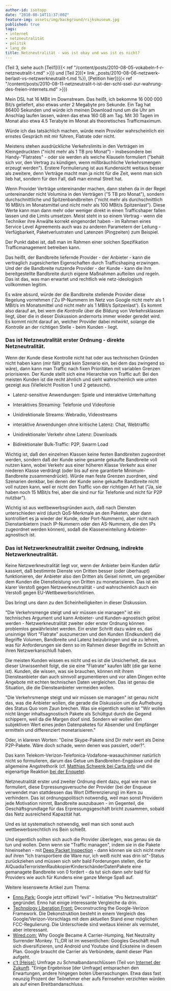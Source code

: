 ```yaml
---
author-id: isotopp
date: "2010-08-14T11:37:00Z"
feature-img: assets/img/background/rijksmuseum.jpg
published: true
tags:
- internet
- netzneutralität
- politik
- lang_de
title: Netzneutralität - was ist okay und was ist es nicht?
---
```

(Teil 3, siehe auch 
[Teil1]({{< ref "/content/posts/2010-08-05-vokabeln-f-r-netzneutralit-t.md" >}}) und
[Teil 2]({* link _posts/2010-08-06-netzwerk-berlast-vs-netzwerkneutralit-t.md %}), 
[Petition hier]({{< ref "/content/posts/2010-08-11-netzneutralit-t-ist-der-schl-ssel-zur-wahrung-des-freien-internets.md" >}})

Mein DSL hat 16 MBit im Downstream. Das heißt, ich bekomme 16 000 000 Bit/s
geliefert, also etwas unter 2 Megabyte pro Sekunde. Ein Tag hat 86400
Sekunden und würde ich meinen Download rund um die Uhr am Anschlag laufen
lassen, wären das etwa 160 GB am Tag. Mit 30 Tagen im Monat also etwa 4.5
Terabyte im Monat als theoretisches Trafficmaximum.

Würde ich das tatsächlich machen, würde mein Provider wahrscheinlich ein
ernstes Gespräch mit mir führen, Flatrate oder nicht.

Meistens stehen ausdrückliche Verkehrslimits in den Verträgen im
Kleingedruckten ("nicht mehr als 1 TB pro Monat") - insbesondere bei
Handy-"Flatrates" - oder sie werden als weiche Klauseln formuliert ("behält
sich vor, den Vertrag zu kündigen, wenn mißbräuchliche Verkehrsmengen
erzeugt werden"). Erstere Formulierung ist aus Kundensicht weitaus besser
als zweitere, denn Verträge macht man ja nicht für die Zeit, wenn man sich
lieb hat, sondern für den Fall, daß man einmal Streit hat.

Wenn Provider Verträge untereinander machen, dann stehen da in der Regel
untereinander nicht Volumina in den Verträgen ("5 TB pro Monat"), sondern
durchschnittliche und Spitzenbandbreiten ("nicht mehr als durchschnittlich
16 MBit/s im Monatsmittel und nicht mehr als 100 MBit/s Spitzenlast"). Diese
Werte kann man dann mehr oder weniger direkt in einen Trafficshaper fallen
lassen und die Limits umsetzen. Meist steht in so einem Vertrag - wenn die
Techniker ihre Anwälte korrekt eingenordet haben - im Rahmen eines Service
Level Agreements auch was zu anderen Parametern der Leitung - Verfügbarkeit,
Paketverlustraten und Latenzen (Pingzeiten) zum Beispiel.

Der Punkt dabei ist, daß man im Rahmen einer solchen Spezifikation
Trafficmanagement betreiben kann.

Das heißt, der Bandbreite liefernde Provider - der Anbieter - kann die
vertraglich zugesicherten Eigenschaften durch Trafficshaping erzwingen. Und
der die Bandbreite nutzende Provider - der Kunde - kann die ihm
bereitgestellte Bandbreite durch eigene Maßnahmen aufteilen und regeln. Das
ist das, was man erwartet und rechtlich wie netz-ideologisch vollkommen
legitim.

Es wäre absurd, würde der die Bandbreite stellende Provider diese Regelung
vornehmen ('Zu IP-Nummern im Netz von Google nicht mehr als 1 MBit/s im
Monatsmittel und nicht mehr als 1 MBit/s Spitzenlast'). Es kommt also darauf
an, bei wem die _Kontrolle_ über die Bildung von Verkehrsklassen liegt, über
die in dieser Diskussion andernorts immer wieder geredet wird. Es kommt
nicht darauf an, welcher Provider dabei _mitwirkt_, solange die _Kontrolle_
an der richtigen Stelle - beim Kunden - liegt.

### Das ist Netzneutralität erster Ordnung - direkte Netzneutralität.

Wenn der Kunde diese Kontrolle nicht hat oder aus technischen Gründen nicht
haben kann (mir fällt grad kein Szenario ein, bei dem das zwingend so wäre),
dann kann man Traffic nach fixen Prioritäten mit variablen Grenzen
priorisieren. Der Kunde stellt sich eine Hierarchie von Traffic auf: Bei den
meisten Kunden ist die recht ähnlich und sieht wahrscheinlich wie unten
gezeigt aus (Vielleicht Position 1 und 2 getauscht).

- Latenz-sensitive Anwendungen: Spiele und interaktive
  Unterhaltung
- Interaktives Streaming: Telefonie und Videofonie
- Unidirektionale Streams: Webradio, Videostreams</li><li>interaktive Anwendungen ohne kritische Latenz: Chat,
  Webtraffic
- Unidirektionaler Verkehr ohne Latenz: Downloads

- Bidirektionaler Bulk-Traffic: P2P, Swarm Load

Wichtig ist, daß den einzelnen Klassen keine festen Bandbreiten zugeordnet
werden, sondern daß der Kunde seine gesamte gekaufte Bandbreite voll nutzen
kann, wobei Verkehr aus einer höheren Klasse Verkehr aus einer niederen
Klasse verdrängt (oder bis auf eine garantierte Minimum-Bandbreite
zusammendrückt). Würde man feste Grenzen zuordnen, sind Szenarien denkbar,
bei denen der Kunde seine gekaufte Bandbreite nicht voll nutzen kann, weil
er nicht den Traffic von der richtigen Art hat ("Ja, sie haben noch 15
MBit/s frei, aber die sind nur für Telefonie und nicht für P2P nutzbar").

Wichtig ist aus wettbewerbsgründen auch, daß nach Diensten unterschieden
wird (durch QoS-Merkmale an den Paketen, aber dann kontrolliert es ja wieder
der Kunde, oder Port-Nummern), aber nicht nach Dienstanbietern (nach
IP-Nummern oder den AS-Nummern, die den IPs zugeordnet werden können), sodaß
die Klasseneinteilung Anbieter-agnostisch ist.

### Das ist Netzwerkneutralität zweiter Ordnung, indirekte Netzwerkneutralität.

Keine Netzwerkneutralität liegt vor, wenn der Anbieter beim Kunden dafür
kassiert, daß bestimmte Dienste von Dritten besser (oder überhaupt)
funktionieren, der Anbieter also den Dritten als Geisel nimmt, um gegenüber
dem Kunden die Dienstleistung von Dritten zu monetarisieren. Das ist ein
klarer Verstoß gegen Netzwerkneutralität - und wahrscheinlich auch ein
Verstoß gegen EU-Wettbewerbsrichtlinien.

Das bringt uns dann zu den Scheinheiligkeiten in dieser Diskussion.

"Die Verkehrsmenge steigt und wir müssen sie managen" ist ein technisches
Argument und kann Anbieter- und Kunden-agnostisch gelöst werden -
Netzwerkneutralität zweiter oder erster Ordnung können problemlos
gewährleistet werden. Ein erster Schritt dazu wäre es, das unsinnige Wort
"Flatrate" auszumerzen und den Kunden (Endkunden!) die Begriffe Volumen,
Bandbreite und Latenz beizubringen und sie zu lehren, was für Anforderungen
sie denn so im Rahmen dieser Begriffe im Schnitt an ihren Netzwerkanschluß
haben.

Die meisten Kunden wissen es nicht und es ist die Unsicherheit, die aus
dieser Unwissenheit folgt, die sie eine "Flatrate" kaufen läßt (die gar
keine ist). Kunden, die wissen, was sie brauchen, können mit ihrem
Diensteanbieter dan auch sinnvoll argumentieren und vor allen Dingen echte
Angebote mit echten technischen Daten vergleichen. Das ist genau die
Situation, die die Diensteanbieter vermeiden wollen.

"Die Verkehrsmenge steigt und wir müssen sie managen" ist genau nicht das,
was die Anbieter wollen, die gerade die Diskussion um die Aufhebung des
Status Quo vom Zaun brechen. Was sie eigentlich wollen ist "Wir wollen nicht
länger inhaltsagnostisch Pakete als Schüttgut durch die Gegend schippern,
weil da die Margen doof sind. Sondern wir wollen den subjektiven Wert eines
jeden Datenpaketes für Absender und Empfänger ermitteln und differenziert
monetarisieren."

Oder, in klareren Worten: "Deine Skype-Pakete sind Dir mehr wert als Deine
P2P-Pakete. Wäre doch schade, wenn denen was passiert, oder?".

Das kann Telekom-Verizon-Telefonica-Vodafone-wasauchimmer natürlich nicht so
formulieren, darum das Getue um Bandbreiten-Engpässe und die allgemeine
Angstrethorik (cf.
[Matthias Schwenk bei Carta.Info](http://carta.info/32218/google-verizon-und-das-netz-der-zukunft/)
und die eigenartige Reaktion
[bei der Enquete](http://petertauber.wordpress.com/2010/08/11/netzneutralitat-ja-aber-differenziert/)).

Netzneutralität erster und zweiter Ordnung dient dazu, egal wie man sie
formuliert, diese Erpressungsversuche der Provider (bei der Enqueue
verwendet man stattdessen das Wort Differenzierung) im Kern zu verhindern.
Das ist ordnungspolitisch notwendig, weil man sonst Providern jede
Motivation nimmt, Bandbreite auszubauen - im Gegenteil, die
Geschäftsgrundlage für das Erpressungsgeschäft bricht zusammen, sobald das
Netz ausreichend Kapazität hat.

Und es ist systematisch notwendig, weil man sich sonst auch
wettbewerbsrechtlich ins Bein schießt.

Und eigentlich sollten sich auch die Provider überlegen, was genau sie da
tun und wollen. Denn wenn sie "Traffic managen", indem sie in die Pakete
hineinsehen - mit
[Deep Packet Inspection](http://de.wikipedia.org/wiki/Deep_Packet_Inspection) - dann
können sie sich nicht mehr auf ihren "Ich transportiere die Ware nur, ich
weiß nicht was drin ist"-Status zurückziehen und müssen sich sehr bald
Forderungen stellen, die für
AlQuadiaTerroristenRaubkopierKinderschänderDatenPakete  eine gemanagete
Bandbreite von 0 fordert - da tut sich dann sehr bald für Providers wie auch
für Kundens eine ganze Menge Spaß auf.

Weitere lesenswerte Artikel zum Thema:

- [Enno Park:](http://yuccatree.de/2010/08/google-jetzt-offiziell-evil-initiative-pro-netzneutralitat-gegrundet/)
  Google jetzt offiziell “evil” – Initiative “Pro Netzneutralität”
  gegründet. Enno hat einige interessante Vergleiche da drin.
- [Technology Liberation Front:](http://techliberation.com/2010/08/10/deconstructing-the-google-verizon-framework/)
  Deconstructing the Google-Verizon Framework. Die Dekonstruktion besteht in
  einem Vergleich des Google/Verizon-Vorschlags mit dem aktuellen Stand
  einer möglichen FCC-Regulierung. Die Unterschiede sind weitaus kleiner als
  vermutet, aber interessant.
- [Wired.com:](http://www.wired.com/epicenter/2010/08/why-google-became-a-carrier-humping-net-neutrality-surrender-monkey/all/1)
  Why Google Became A Carrier-Humping, Net Neutrality Surrender Monkey.
  TL;DR ist im wesentlichen: Googles Geschäft muß sich diversifizieren, und
  Android und Youtube sind Ecksteine in diesem Plan. Google braucht die
  Carrier als Verbündete, damit dieser Plan aufgeht.
- [c't (Heise):](http://www.heise.de/ct/artikel/Nie-mehr-ohne-888264.html)
  Umfrage zu Schmalbandanschlüssen (Teil von
  [Internet der Zukunft](http://www.heise.de/ct/artikel/Internet-der-Zukunft-981219.html).
  "Einige Ergebnisse [der Umfrage] entsprachen den Erwartungen, andere
  hingegen boten Überraschungen. Etwa dass fast neunzig Prozent der Teilnehmer
  eher aufs Fernsehen verzichten würden als auf einen Breitbandanschluss.
